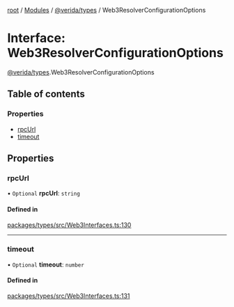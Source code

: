 [root](../README.md) / [Modules](../modules.md) / [@verida/types](../modules/verida_types.md) / Web3ResolverConfigurationOptions

# Interface: Web3ResolverConfigurationOptions

[@verida/types](../modules/verida_types.md).Web3ResolverConfigurationOptions

## Table of contents

### Properties

- [rpcUrl](verida_types.Web3ResolverConfigurationOptions.md#rpcurl)
- [timeout](verida_types.Web3ResolverConfigurationOptions.md#timeout)

## Properties

### rpcUrl

• `Optional` **rpcUrl**: `string`

#### Defined in

[packages/types/src/Web3Interfaces.ts:130](https://github.com/verida/verida-js/blob/a690f60/packages/types/src/Web3Interfaces.ts#L130)

___

### timeout

• `Optional` **timeout**: `number`

#### Defined in

[packages/types/src/Web3Interfaces.ts:131](https://github.com/verida/verida-js/blob/a690f60/packages/types/src/Web3Interfaces.ts#L131)

